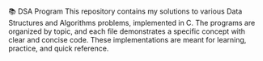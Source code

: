📚 DSA Program 
This repository contains my solutions to various Data Structures and Algorithms problems, implemented in C.
The programs are organized by topic, and each file demonstrates a specific concept with clear and concise code.
These implementations are meant for learning, practice, and quick reference.

